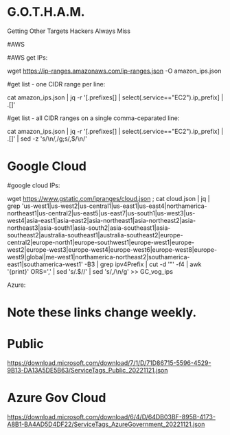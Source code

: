 # G.O.T.H.A.M.
Getting Other Targets Hackers Always Miss


#AWS
 
#AWS get IPs:

wget https://ip-ranges.amazonaws.com/ip-ranges.json -O amazon_ips.json

#get list - one CIDR range per line:

cat amazon_ips.json | jq -r '[.prefixes[] | select(.service=="EC2").ip_prefix] | .[]' 

#get list - all CIDR ranges on a single comma-ceparated line:

cat amazon_ips.json | jq -r '[.prefixes[] | select(.service=="EC2").ip_prefix] | .[]' | sed -z 's/\n/,/g;s/,$/\n/'



# Google Cloud 
#google cloud IPs:

wget https://www.gstatic.com/ipranges/cloud.json ; cat cloud.json | jq  | grep 'us-west1\|us-west2\|us-central1\|us-east1\|us-east4\|northamerica-northeast1\|us-central2\|us-east5\|us-east7\|us-south1\|us-west3\|us-west4\|asia-east1\|asia-east2\|asia-northeast1\|asia-northeast2\|asia-northeast3\|asia-south1\|asia-south2\|asia-southeast1\|asia-southeast2\|australia-southeast1\|australia-southeast2\|europe-central2\|europe-north1\|europe-southwest1\|europe-west1\|europe-west2\|europe-west3\|europe-west4\|europe-west6\|europe-west8\|europe-west9\|global\|me-west1\|northamerica-northeast2\|southamerica-east1\|southamerica-west1' -B3 | grep ipv4Prefix | cut -d '"' -f4 | awk '{print}' ORS=',' | sed  's/.$//' | sed 's/,/\n/g' >> GC_vog_ips


Azure:
# Note these links change weekly.

# Public
https://download.microsoft.com/download/7/1/D/71D86715-5596-4529-9B13-DA13A5DE5B63/ServiceTags_Public_20221121.json

# Azure Gov Cloud
https://download.microsoft.com/download/6/4/D/64DB03BF-895B-4173-A8B1-BA4AD5D4DF22/ServiceTags_AzureGovernment_20221121.json
